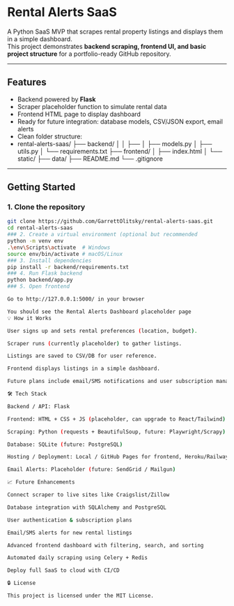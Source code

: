 # Rental Alerts SaaS

A Python SaaS MVP that scrapes rental property listings and displays them in a simple dashboard.  
This project demonstrates **backend scraping, frontend UI, and basic project structure** for a portfolio-ready GitHub repository.

---

## **Features**

- Backend powered by **Flask**
- Scraper placeholder function to simulate rental data
- Frontend HTML page to display dashboard
- Ready for future integration: database models, CSV/JSON export, email alerts
- Clean folder structure:
- rental-alerts-saas/
├── backend/
│
│ ├──
│ ├── models.py
│ ├── utils.py
│ └── requirements.txt
├── frontend/
│ ├── index.html
│ └── static/
├── data/
├── README.md
└── .gitignore

---

## **Getting Started**

### 1. Clone the repository

```bash
git clone https://github.com/GarrettOlitsky/rental-alerts-saas.git
cd rental-alerts-saas
### 2. Create a virtual environment (optional but recommended
python -m venv env
.\env\Scripts\activate  # Windows
source env/bin/activate # macOS/Linux
### 3. Install dependencies
pip install -r backend/requirements.txt
### 4. Run Flask backend
python backend/app.py
### 5. Open frontend

Go to http://127.0.0.1:5000/ in your browser

You should see the Rental Alerts Dashboard placeholder page
💡 How it Works

User signs up and sets rental preferences (location, budget).

Scraper runs (currently placeholder) to gather listings.

Listings are saved to CSV/DB for user reference.

Frontend displays listings in a simple dashboard.

Future plans include email/SMS notifications and user subscription management.

🛠️ Tech Stack

Backend / API: Flask

Frontend: HTML + CSS + JS (placeholder, can upgrade to React/Tailwind)

Scraping: Python (requests + BeautifulSoup, future: Playwright/Scrapy)

Database: SQLite (future: PostgreSQL)

Hosting / Deployment: Local / GitHub Pages for frontend, Heroku/Railway/Render for backend

Email Alerts: Placeholder (future: SendGrid / Mailgun)

📈 Future Enhancements

Connect scraper to live sites like Craigslist/Zillow

Database integration with SQLAlchemy and PostgreSQL

User authentication & subscription plans

Email/SMS alerts for new rental listings

Advanced frontend dashboard with filtering, search, and sorting

Automated daily scraping using Celery + Redis

Deploy full SaaS to cloud with CI/CD

🔒 License

This project is licensed under the MIT License.
